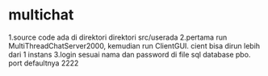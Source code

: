 # multichat

1.source code ada di direktori direktori src/userada 
2.pertama run MultiThreadChatServer2000, kemudian run ClientGUI. cient bisa dirun lebih dari 1 instans
3.login sesuai nama dan password di file sql database pbo. port defaultnya 2222

